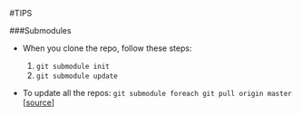 #TIPS

###Submodules
- When you clone the repo, follow these steps:
	1. `git submodule init`
	2. `git submodule update`

- To update all the repos: `git submodule foreach git pull origin master` [[source](http://stackoverflow.com/questions/1030169/git-easy-way-pull-latest-of-all-submodules)] 
